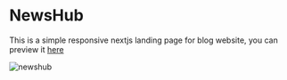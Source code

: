 # NewsHub
This is a simple responsive nextjs landing page for blog website, you can preview it <a href="https://newshub-ibidapo.netlify.app/">here</a>

![newshub](https://github.com/Ibidapo-Ayo/next-blog/assets/49324541/53f4a410-9fc5-4f96-a42e-80cb77dd3bf8)

